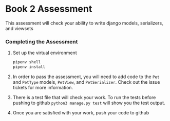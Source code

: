 # Book 2 Assessment
This assessment will check your ability to write django models, serializers, and viewsets

### Completing the Assessment
1. Set up the virtual environment
    ```sh
    pipenv shell
    pipenv install
    ```

1. In order to pass the assessment, you will need to add code to the `Pet` and `PetType` models, `PetView`, and `PetSerializer`. Check out the issue tickets for more information.
1. There is a test file that will check your work. To run the tests before pushing to github `python3 manage.py test` will show you the test output.
1. Once you are satisfied with your work, push your code to github
